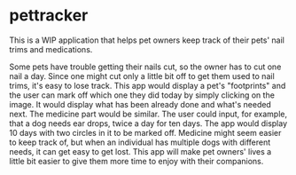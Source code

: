 # pettracker
This is a WIP application that helps pet owners keep track of their pets' nail trims and medications.

Some pets have trouble getting their nails cut, so the owner has to cut one nail a day. Since one might cut only a little bit off to get them used to nail trims, it's easy to lose track. This app would display a pet's "footprints" and the user can mark off which one they did today by simply clicking on the image. It would display what has been already done and what's needed next.
The medicine part would be similar. The user could input, for example, that a dog needs ear drops, twice a day for ten days. The app would display 10 days with two circles in it to be marked off.
Medicine might seem easier to keep track of, but when an individual has multiple dogs with different needs, it can get easy to get lost. 
This app will make pet owners' lives a little bit easier to give them more time to enjoy with their companions.
